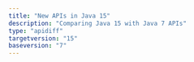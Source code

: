 ```yaml
---
title: "New APIs in Java 15"
description: "Comparing Java 15 with Java 7 APIs"
type: "apidiff"
targetversion: "15"
baseversion: "7"
---
```

